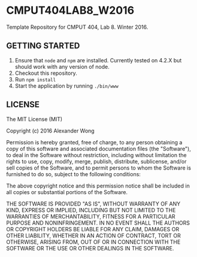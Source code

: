 # CMPUT404LAB8_W2016

Template Repository for CMPUT 404, Lab 8. Winter 2016.

## GETTING STARTED

1. Ensure that `node` and `npm` are installed. Currently tested on 4.2.X but should work with any version of node.
2. Checkout this repository.
3. Run `npm install`
4. Start the application by running `./bin/www`

## LICENSE

The MIT License (MIT)

Copyright (c) 2016 Alexander Wong

Permission is hereby granted, free of charge, to any person obtaining a copy
of this software and associated documentation files (the "Software"), to deal
in the Software without restriction, including without limitation the rights
to use, copy, modify, merge, publish, distribute, sublicense, and/or sell
copies of the Software, and to permit persons to whom the Software is
furnished to do so, subject to the following conditions:

The above copyright notice and this permission notice shall be included in all
copies or substantial portions of the Software.

THE SOFTWARE IS PROVIDED "AS IS", WITHOUT WARRANTY OF ANY KIND, EXPRESS OR
IMPLIED, INCLUDING BUT NOT LIMITED TO THE WARRANTIES OF MERCHANTABILITY,
FITNESS FOR A PARTICULAR PURPOSE AND NONINFRINGEMENT. IN NO EVENT SHALL THE
AUTHORS OR COPYRIGHT HOLDERS BE LIABLE FOR ANY CLAIM, DAMAGES OR OTHER
LIABILITY, WHETHER IN AN ACTION OF CONTRACT, TORT OR OTHERWISE, ARISING FROM,
OUT OF OR IN CONNECTION WITH THE SOFTWARE OR THE USE OR OTHER DEALINGS IN THE
SOFTWARE.
